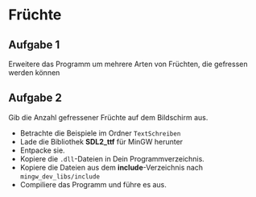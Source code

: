 # Früchte

## Aufgabe 1

Erweitere das Programm um mehrere Arten von Früchten, die gefressen werden können


## Aufgabe 2

Gib die Anzahl gefressener Früchte auf dem Bildschirm aus.

* Betrachte die Beispiele im Ordner `TextSchreiben`
* Lade die Bibliothek **SDL2_ttf** für MinGW herunter
* Entpacke sie. 
* Kopiere die `.dll`-Dateien in Dein Programmverzeichnis.
* Kopiere die Dateien aus dem **include**-Verzeichnis nach `mingw_dev_libs/include`
* Compiliere das Programm und führe es aus.

